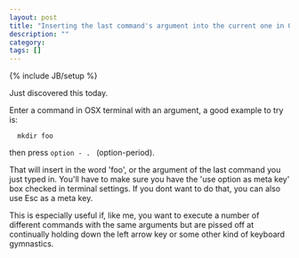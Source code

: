 ```yaml
---
layout: post
title: "Inserting the last command's argument into the current one in OSX"
description: ""
category: 
tags: []
---
```

{% include JB/setup %}

Just discovered this today.

Enter a command in OSX terminal with an argument, a good example to try is:<br />

      mkdir foo

then press ```option - . ``` (option-period). 

That will insert in the word 'foo', or the argument of the last command you just typed in. You'll have to make sure you have the 'use option as meta key' box checked in terminal settings. If you dont want to do that, you can also use Esc as a meta key.

This is especially useful if, like me, you want to execute a number of different commands with the same arguments but are pissed off at continually holding down the left arrow key or some other kind of keyboard gymnastics.